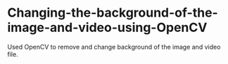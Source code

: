 # Changing-the-background-of-the-image-and-video-using-OpenCV
Used OpenCV to remove and change background of the image and video file.
